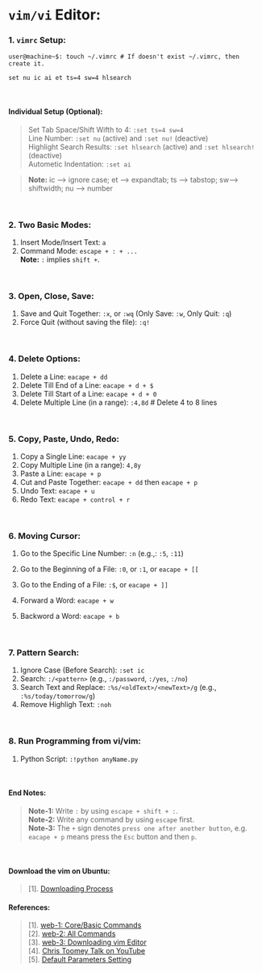 # `vim/vi` Editor:

### 1. `vimrc` Setup:
```
user@machine~$: touch ~/.vimrc # If doesn't exist ~/.vimrc, then create it.
```
```
set nu ic ai et ts=4 sw=4 hlsearch
```

&nbsp;

#### Individual Setup (Optional):
> Set Tab Space/Shift Wifth to 4: `:set ts=4 sw=4` <br/>
> Line Number: `:set nu` (active) and `:set nu!` (deactive) <br/>
> Highlight Search Results: `:set hlsearch` (active) and `:set hlsearch!` (deactive) <br/>
> Autometic Indentation: `:set ai` <br/>
  
> **Note:** ic --> ignore case; et --> expandtab; ts --> tabstop; sw--> shiftwidth; nu --> number <br/>

&nbsp;


### 2. Two Basic Modes:
1. Insert Mode/Insert Text: `a`
1. Command Mode: `escape + : + ...` <br/>**Note:** `:` implies `shift +`.
 
&nbsp;

### 3. Open, Close, Save:
1. Save and Quit Together: `:x`, or `:wq` (Only Save: `:w`, Only Quit: `:q`)
1. Force Quit (without saving the file): `:q!`

&nbsp;

### 4. Delete Options:
1. Delete a Line: `eacape + dd`
1. Delete Till End of a Line: `eacape + d + $`
1. Delete Till Start of a Line: `eacape + d + 0`
1. Delete Multiple Line (in a range): `:4,8d` # Delete 4 to 8 lines

&nbsp;

### 5. Copy, Paste, Undo, Redo:
1. Copy a Single Line: `eacape + yy`
2. Copy Multiple Line (in a range): `4,8y`
3. Paste a Line: `eacape + p`
4. Cut and Paste Together: `eacape + dd` then `eacape + p`
5. Undo Text: `eacape + u`
6. Redo Text: `eacape + control + r`

&nbsp;

### 6. Moving Cursor:
1. Go to the Specific Line Number: `:n` (e.g.,: `:5`, `:11`)
1. Go to the Beginning of a File: `:0`, or `:1`, or `eacape + [[`
1. Go to the Ending of a File: `:$`, or `eacape + ]]`

1. Forward a Word: `eacape + w`
1. Backword a Word: `eacape + b`

&nbsp;

### 7. Pattern Search:
1. Ignore Case (Before Search): `:set ic`
1. Search: `:/<pattern>` (e.g., `:/password`, `:/yes`, `:/no`)
1. Search Text and Replace: `:%s/<oldText>/<newText>/g` (e.g., `:%s/today/tomorrow/g`)
2. Remove Highligh Text: `:noh`

&nbsp;

### 8. Run Programming from vi/vim:
1. Python Script: `:!python anyName.py`

&nbsp;

#### End Notes:
> **Note-1:** Write `:` by using `escape + shift + :`. <br/>
> **Note-2:** Write any command by using `escape` first. <br/>
> **Note-3:** The `+` sign denotes `press one after another button`, e.g. `eacape + p` means press the `Esc` button and then `p`. <br/>

&nbsp;

#### Download the vim on Ubuntu:
> [1]. [Downloading Process](https://itsfoss.com/vim-8-release-install/)

#### References:
> [1]. [web-1: Core/Basic Commands](https://linuxhandbook.com/basic-vim-commands/) <br/>
> [2]. [web-2: All Commands](https://www.keycdn.com/blog/vim-commands) <br/>
> [3]. [web-3: Downloading vim Editor](https://phoenixnap.com/kb/how-to-install-vim-ubuntu) <br/>
> [4]. [Chris Toomey Talk on YouTube](https://www.youtube.com/watch?v=wlR5gYd6um0) <br/>
> [5]. [Default Parameters Setting](https://askubuntu.com/questions/264258/changing-vim-editor-settings) <br/>

